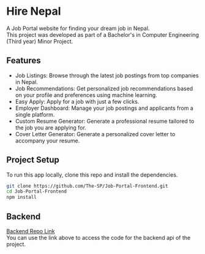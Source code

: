 # Hire Nepal

A Job Portal website for finding your dream job in Nepal.  
This project was developed as part of a Bachelor's in Computer Engineering (Third year) Minor Project.

## Features

- Job Listings: Browse through the latest job postings from top companies in Nepal.
- Job Recommendations: Get personalized job recommendations based on your profile and preferences using machine learning.
- Easy Apply: Apply for a job with just a few clicks.
- Employer Dashboard: Manage your job postings and applicants from a single platform.
- Custom Resume Generator: Generate a professional resume tailored to the job you are applying for.
- Cover Letter Generator: Generate a personalized cover letter to accompany your resume.

## Project Setup

To run this app locally, clone this repo and install the dependencies.

```bash
git clone https://github.com/The-SP/Job-Portal-Frontend.git
cd Job-Portal-Frontend
npm install
```

## Backend

[Backend Repo Link](https://github.com/The-SP/Job-Portal-Backend)  
You can use the link above to access the code for the backend api of the project.
